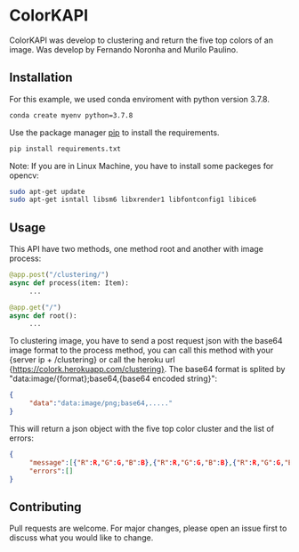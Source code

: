 # ColorKAPI

ColorKAPI was develop to clustering and return the five top colors of an image.
Was develop by Fernando Noronha and Murilo Paulino.


## Installation

For this example, we used conda enviroment with python version 3.7.8.
```bash
conda create myenv python=3.7.8
```

Use the package manager [pip](https://pip.pypa.io/en/stable/) to install the requirements.

```bash
pip install requirements.txt
```
Note: If you are in Linux Machine, you have to install some packeges for opencv:
```bash
sudo apt-get update
sudo apt-get isntall libsm6 libxrender1 libfontconfig1 libice6
```

## Usage

This API have two methods, one method root and another with image process:
```python
@app.post("/clustering/")
async def process(item: Item):
     ...

@app.get("/")
async def root():
     ...
```

To clustering image, you have to send a post request json with the base64 image format to the process method, you can call this method with your {server ip + /clustering} or call the heroku url {https://colork.herokuapp.com/clustering}. The base64 format is splited by "data:image/{format};base64,{base64 encoded string}":
```json
{
     "data":"data:image/png;base64,....."
}
```

This will return a json object with the five top color cluster and the list of errors:
```json
{
     "message":[{"R":R,"G":G,"B":B},{"R":R,"G":G,"B":B},{"R":R,"G":G,"B":B},{"R":R,"G":G,"B":B}],
     "errors":[]
}
```

## Contributing
Pull requests are welcome. For major changes, please open an issue first to discuss what you would like to change.
